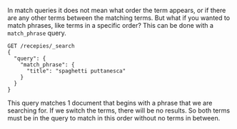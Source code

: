 In match queries it does not mean what order the term appears, or if there are any other terms between the matching terms. But what if you wanted to match phrases, like terms in a specific order? This can be done with a `match_phrase` query.

```
GET /recepies/_search
{
  "query": {
    "match_phrase": {
      "title": "spaghetti puttanesca"
    }
  }
}
```
This query matches 1 document that begins with a phrase that we are searching for. If we switch the terms, there will be no results. So both terms must be in the query to match in this order without no terms in between.
